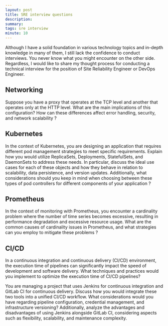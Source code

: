 ```yaml
---
layout: post
title: SRE interview questions
description: 
summary: 
tags: sre interview
minute: 10
---
```


Although I have a solid foundation in various technology topics and in-depth knowledge in many of them, I still lack the confidence to conduct interviews. You never know what you might encounter on the other side. Regardless, I would like to share my thought process for conducting a technical interview for the position of Site Reliability Engineer or DevOps Engineer.

## Networking

Suppose you have a proxy that operates at the TCP level and another that operates only at the HTTP level. What are the main implications of this configuration? How can these differences affect error handling, security, and network scalability ?

## Kubernetes

In the context of Kubernetes, you are designing an application that requires different pod management strategies to meet specific requirements. Explain how you would utilize ReplicaSets, Deployments, StatefulSets, and DaemonSets to address these needs. In particular, discuss the ideal use cases for each of these objects and how they behave in relation to scalability, data persistence, and version updates. Additionally, what considerations should you keep in mind when choosing between these types of pod controllers for different components of your application ?

## Prometheus

In the context of monitoring with Prometheus, you encounter a cardinality problem where the number of time series becomes excessive, resulting in performance degradation and excessive resource usage. What are the common causes of cardinality issues in Prometheus, and what strategies can you employ to mitigate these problems ?

## CI/CD

In a continuous integration and continuous delivery (CI/CD) environment, the execution time of pipelines can significantly impact the speed of development and software delivery. What techniques and practices would you implement to optimize the execution time of CI/CD pipelines?

You are managing a project that uses Jenkins for continuous integration and GitLab CI for continuous delivery. Discuss how you would integrate these two tools into a unified CI/CD workflow. What considerations would you have regarding pipeline configuration, credential management, and infrastructure versioning? Additionally, analyze the advantages and disadvantages of using Jenkins alongside GitLab CI, considering aspects such as flexibility, scalability, and maintenance complexity.
